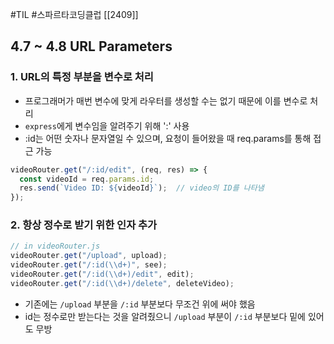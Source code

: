 #TIL #스파르타코딩클럽 [[2409]]

## 4.7 ~ 4.8 URL Parameters
### 1. URL의 특정 부분을 변수로 처리
- 프로그래머가 매번 변수에 맞게 라우터를 생성할 수는 없기 때문에 이를 변수로 처리
- `express`에게 변수임을 알려주기 위해 ':' 사용
- :id는 어떤 숫자나 문자열일 수 있으며, 요청이 들어왔을 때 req.params를 통해 접근 가능

```javascript
videoRouter.get("/:id/edit", (req, res) => {
  const videoId = req.params.id;
  res.send(`Video ID: ${videoId}`);  // video의 ID를 나타냄
});
```

### 2. 항상 정수로 받기 위한 인자 추가
```javascript
// in videoRouter.js
videoRouter.get("/upload", upload);
videoRouter.get("/:id(\\d+)", see);
videoRouter.get("/:id(\\d+)/edit", edit);
videoRouter.get("/:id(\\d+)/delete", deleteVideo);
```
- 기존에는 `/upload` 부분을 `/:id` 부분보다 무조건 위에 써야 했음
- id는 정수로만 받는다는 것을 알려줬으니  `/upload` 부분이 `/:id` 부분보다 밑에 있어도 무방
